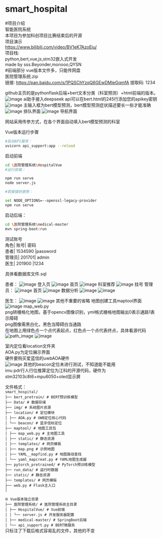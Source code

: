 # smart_hospital

#项目介绍  
智能医院系统  
本项目为参加科创项目比赛结束后的开源  
项目演示  
https://www.bilibili.com/video/BV1eK7AzoEiu/  
项目栈:    
python,bert,vue,js,stm32嵌入式开发  
           made by sss.Beyonder,monooo,QYSN  
#前端部分
vue版本文件多，只能传网盘    
医院管理系统.zip    
链接: https://pan.baidu.com/s/1PQSChYzqQ6GEwDMieGqmfA 提取码: 1234  




github主页的是pythonflask后端+bert文本分类（科室预测）+html前端的版本。  
![image](https://github.com/user-attachments/assets/bb256159-5e46-4143-94fe-335cbcfa3387)
ai助手接入deepseek api可以在bert.html的245行添加您的apikey密钥
![image](https://github.com/user-attachments/assets/defc1b02-dae0-401f-947e-41ef54b3d60f)
主输入框为bert模型预测，bert模型预测症状描述要长一些才能准确
![image](https://github.com/user-attachments/assets/1dc432a7-8ee9-4b8c-9110-eaf071e41bba)
排队界面
![image](https://github.com/user-attachments/assets/a4b14ba0-7813-4a94-b426-bca19eca79f1)
导航界面  

网站采用传参方式，在各个界面自动填入bert模型预测的科室  

Vue版本运行步骤

```bash
#启动API服务：
uvicorn api_support:app --reload
```
启动前端

```bash
cd \医院管理系统\HospitalVue
#运行前端：

npm run serve
node server.js
```
```bash
#若报错则使用：

set NODE_OPTIONS=--openssl-legacy-provider
npm run serve
```


启动后端：
```bash
cd \医院管理系统\medical-master
mvn spring-boot:run
```
测试账号  
角色|	账号|	密码  
患者|	1534590	|password  
管理员|	201701|	admin  
医生|	201900	|1234  
  
具体看数据库文件.sql  
  
患者：
![image](https://github.com/user-attachments/assets/85fa91c5-be4d-4e6f-8372-b87e57322975)
登入页
![image](https://github.com/user-attachments/assets/2dfd62c8-8210-40ce-8e99-b004b6c4ac88)
首页
![image](https://github.com/user-attachments/assets/59c80f9c-39e6-4967-93fe-5f25153803e8)
科室推荐
![image](https://github.com/user-attachments/assets/f9773ccb-135b-4798-b89d-a8c18f3f9782)
挂号
管理员：
![image](https://github.com/user-attachments/assets/2a1becb1-9cd9-43f8-9ae9-2ab7c62dc1c2)
首页
![image](https://github.com/user-attachments/assets/76640ce8-7708-47e6-895f-99433e002f14)
数据分析
![image](https://github.com/user-attachments/assets/12eff1d4-41c5-4556-b7c2-a24aff49f518)
![image](https://github.com/user-attachments/assets/c8e1e1b4-9cf7-4a26-9126-ee59784cd35b)
  
医生：
![image](https://github.com/user-attachments/assets/f1269f75-45a4-42db-8e0e-9c14c0fe6c19)
![image](https://github.com/user-attachments/assets/f32e1101-3aa9-4d57-85e5-3edc8b469574)
其他不重要的省略
地图创建工具maptool界面
![image](https://github.com/user-attachments/assets/fecc3198-88f1-4692-9c04-cbdf60bce41c)
map_web.py  
png转栅格化地图，基于opencv图像识别，yml格式栅格地图输出0表示通路1表示障碍  
png图像需黑白化，黑色当障碍白当通路  
在地图上用绿色点一个点代表起点，红色点一个点代表终点，具体看源代码  
![path_image](https://github.com/user-attachments/assets/eb359dbf-e44f-4a2c-8862-bf3860f4dd37)
![image](https://github.com/user-attachments/assets/00b4e0fd-d60f-48c0-b3e5-30bb8c6c79d5)
  

室内定位看location文件夹  
AOA.py为定位展示界面  
硬件要购买爱蓝信的uwbAOA硬件  
![image](https://github.com/user-attachments/assets/81a426f3-03cf-479c-a2b7-f3763f3df25d)
其他的beacon定位未进行测试，不知道能不能用  
imu pdr行人行位推算定位为江科的开源代码，硬件为stm32103c8t6+mpu6050+oled显示屏  


文件格式：  
`smart_hospital/`  
`├── bert_pretrain/ # BERT预训练模型`  
`├── Data/ # 数据存储`  
`├── img/ # 系统图片资源`  
`├── location/ # 定位模块`  
`│ ├── AOA.py # UWB定位核心代码`  
`│ └── beacon/ # 蓝牙信标定位`  
`├── maptool/ # 地图工具包`  
`│ ├── map_web.py # 主地图工具`  
`│ ├── static/ # 静态资源`  
`│ ├── templates/ # 网页模板`  
`│ ├── map.png # 示例地图`  
`│ ├── YAML__mapfind.py # 地图路径查找`  
`│ └── yaml_mapcreat.py # YAML地图生成器`  
`├── pytorch_pretrained/ # PyTorch预训练模型`  
`├── run_data/ # 运行时数据`  
`├── static/ # 静态资源`  
`├── templates/ # 网页模板`  
`├── web.py # Flask主入口`  
`│`  
  
`🌐 Vue版本独立目录`   
`├── 医院管理系统/ # 医院管理系统主目录`  
`│ ├── HospitalVue/ # Vue前端`  
`│ │ └── server.js # 开发服务器配置`  
`│ ├── medical-master/ # SpringBoot后端`  
`│ └── api_support.py # BERT微服务`  
只标注了下载后格式容易乱的文件，其他的不变
